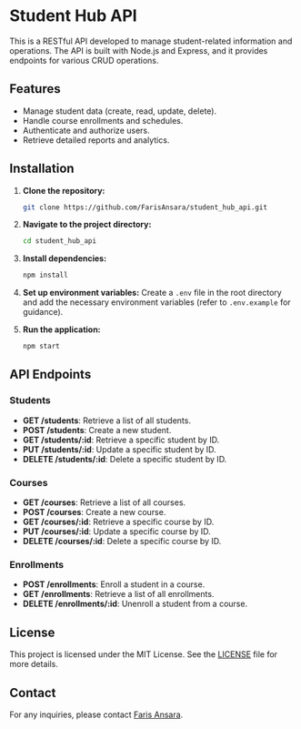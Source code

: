 # Student Hub API

This is a RESTful API developed to manage student-related information and operations. The API is built with Node.js and Express, and it provides endpoints for various CRUD operations.

## Features
- Manage student data (create, read, update, delete).
- Handle course enrollments and schedules.
- Authenticate and authorize users.
- Retrieve detailed reports and analytics.

## Installation
1. **Clone the repository:**
    ```bash
    git clone https://github.com/FarisAnsara/student_hub_api.git
    ```
2. **Navigate to the project directory:**
    ```bash
    cd student_hub_api
    ```
3. **Install dependencies:**
    ```bash
    npm install
    ```
4. **Set up environment variables:**
    Create a `.env` file in the root directory and add the necessary environment variables (refer to `.env.example` for guidance).

5. **Run the application:**
    ```bash
    npm start
    ```

## API Endpoints
### Students
- **GET /students**: Retrieve a list of all students.
- **POST /students**: Create a new student.
- **GET /students/:id**: Retrieve a specific student by ID.
- **PUT /students/:id**: Update a specific student by ID.
- **DELETE /students/:id**: Delete a specific student by ID.

### Courses
- **GET /courses**: Retrieve a list of all courses.
- **POST /courses**: Create a new course.
- **GET /courses/:id**: Retrieve a specific course by ID.
- **PUT /courses/:id**: Update a specific course by ID.
- **DELETE /courses/:id**: Delete a specific course by ID.

### Enrollments
- **POST /enrollments**: Enroll a student in a course.
- **GET /enrollments**: Retrieve a list of all enrollments.
- **DELETE /enrollments/:id**: Unenroll a student from a course.

## License
This project is licensed under the MIT License. See the [LICENSE](LICENSE) file for more details.

## Contact
For any inquiries, please contact [Faris Ansara](https://github.com/FarisAnsara).
